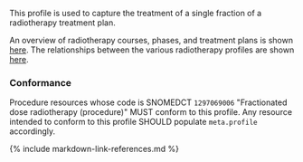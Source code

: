 This profile is used to capture the treatment of a single fraction of a radiotherapy treatment plan.

An overview of radiotherapy courses, phases, and treatment plans is shown [here](overview.html#codex-rt-resource-profiles). The relationships between the various radiotherapy profiles are shown [here](overview.html#relationships-between-profiles).

### Conformance

Procedure resources whose code is SNOMEDCT `1297069006` "Fractionated dose radiotherapy (procedure)" MUST conform to this profile. Any resource intended to conform to this profile SHOULD populate `meta.profile` accordingly.

{% include markdown-link-references.md %}